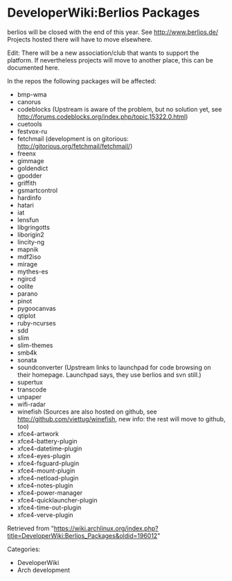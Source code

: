 DeveloperWiki:Berlios Packages
==============================

berlios will be closed with the end of this year. See
http://www.berlios.de/ Projects hosted there will have to move
elsewhere.

Edit: There will be a new association/club that wants to support the
platform. If nevertheless projects will move to another place, this can
be documented here.

In the repos the following packages will be affected:

-   bmp-wma
-   canorus
-   codeblocks (Upstream is aware of the problem, but no solution yet,
    see http://forums.codeblocks.org/index.php/topic,15322.0.html)
-   cuetools
-   festvox-ru
-   fetchmail (development is on gitorious:
    http://gitorious.org/fetchmail/fetchmail/)
-   freenx
-   gimmage
-   goldendict
-   gpodder
-   griffith
-   gsmartcontrol
-   hardinfo
-   hatari
-   iat
-   lensfun
-   libgringotts
-   liborigin2
-   lincity-ng
-   mapnik
-   mdf2iso
-   mirage
-   mythes-es
-   ngircd
-   oolite
-   parano
-   pinot
-   pygoocanvas
-   qtiplot
-   ruby-ncurses
-   sdd
-   slim
-   slim-themes
-   smb4k
-   sonata
-   soundconverter (Upstream links to launchpad for code browsing on
    their homepage. Launchpad says, they use berlios and svn still.)
-   supertux
-   transcode
-   unpaper
-   wifi-radar
-   winefish (Sources are also hosted on github, see
    http://github.com/viettug/winefish, new info: the rest will move to
    github, too)
-   xfce4-artwork
-   xfce4-battery-plugin
-   xfce4-datetime-plugin
-   xfce4-eyes-plugin
-   xfce4-fsguard-plugin
-   xfce4-mount-plugin
-   xfce4-netload-plugin
-   xfce4-notes-plugin
-   xfce4-power-manager
-   xfce4-quicklauncher-plugin
-   xfce4-time-out-plugin
-   xfce4-verve-plugin

Retrieved from
"https://wiki.archlinux.org/index.php?title=DeveloperWiki:Berlios_Packages&oldid=196012"

Categories:

-   DeveloperWiki
-   Arch development
